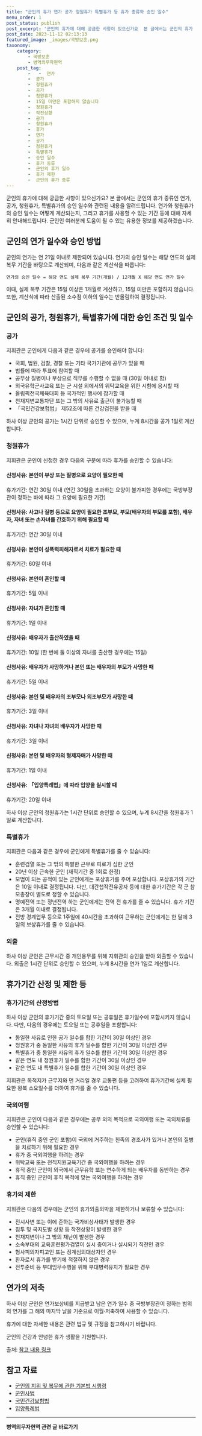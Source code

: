 ```yaml
---
title: "군인의 휴가 연가 공가 청원휴가 특별휴가 등 휴가 종류와 승인 일수"
menu_order: 1
post_status: publish
post_excerpt: '군인의 휴가에 대해 궁금한 사항이 있으신가요  본 글에서는 군인의 휴가 종류인 연가, 공가, 청원휴가, 특별휴가의 승인 일수와 관련된 내용을 알려드립니다. 연가와 청원휴가의 승인 일수는 어떻게 계산되는지, 그리고 휴가를 사용할 수 있는 기간 등에 대해 자세히 안내해드립니다. 군인인 여러분께 도움이 될 수 있는 유용한 정보를 제공하겠습니다.'
post_date: 2023-11-12 02:13:13
featured_image: _images/국방보훈.png
taxonomy:
    category:
        - 국방보훈
        - 병역의무자현역
    post_tag:
        -   -  연가
        -  공가
        -  청원휴가
        -  공가
        -  청원휴가
        -  15일 미만은 포함하지 않습니다
        -  청원휴가
        -  작전상황
        -  공가
        -  청원휴가
        -  휴가
        -  연가
        -  공가
        -  청원휴가
        -  특별휴가
        -  승인 일수
        -  휴가 종류
        -  군인의 휴가 일수
        -  휴가 제한
        -  군인의 휴가 종류
---
```




군인의 휴가에 대해 궁금한 사항이 있으신가요? 본 글에서는 군인의 휴가 종류인 연가, 공가, 청원휴가, 특별휴가의 승인 일수와 관련된 내용을 알려드립니다. 연가와 청원휴가의 승인 일수는 어떻게 계산되는지, 그리고 휴가를 사용할 수 있는 기간 등에 대해 자세히 안내해드립니다. 군인인 여러분께 도움이 될 수 있는 유용한 정보를 제공하겠습니다.

## 군인의 연가 일수와 승인 방법

군인의 연가는 연 21일 이내로 제한되어 있습니다. 연가의 승인 일수는 해당 연도의 실제 복무 기간을 바탕으로 계산되며, 다음과 같은 계산식을 따릅니다:

```
연가의 승인 일수 = 해당 연도 실제 복무 기간(개월) / 12개월 X 해당 연도 연가 일수
```

이때, 실제 복무 기간은 15일 이상은 1개월로 계산하고, 15일 미만은 포함하지 않습니다. 또한, 계산식에 따라 산출된 소수점 이하의 일수는 반올림하여 결정됩니다.

## 군인의 공가, 청원휴가, 특별휴가에 대한 승인 조건 및 일수

### 공가

지휘관은 군인에게 다음과 같은 경우에 공가를 승인해야 합니다:

- 국회, 법원, 검찰, 경찰 또는 기타 국가기관에 공무가 있을 때
- 법률에 따라 투표에 참여할 때
- 공무상 질병이나 부상으로 직무를 수행할 수 없을 때 (30일 이내로 함)
- 외국유학군사교육 또는 군 시설 외에서의 위탁교육을 위한 시험에 응시할 때
- 올림픽전국체육대회 등 국가적인 행사에 참가할 때
- 천재지변교통차단 또는 그 밖의 사유로 출근이 불가능할 때
- 「국민건강보험법」 제52조에 따른 건강검진을 받을 때

하사 이상 군인의 공가는 1시간 단위로 승인할 수 있으며, 누계 8시간을 공가 1일로 계산합니다.

### 청원휴가

지휘관은 군인이 신청한 경우 다음의 구분에 따라 휴가를 승인할 수 있습니다:

#### 신청사유: 본인이 부상 또는 질병으로 요양이 필요한 때
휴가기간: 연간 30일 이내 (연간 30일을 초과하는 요양이 불가피한 경우에는 국방부장관이 정하는 바에 따라 그 요양에 필요한 기간)

#### 신청사유: 사고나 질병 등으로 요양이 필요한 조부모, 부모(배우자의 부모를 포함), 배우자, 자녀 또는 손자녀를 간호하기 위해 필요할 때
휴가기간: 연간 30일 이내

#### 신청사유: 본인이 성폭력피해자로서 치료가 필요한 때
휴가기간: 60일 이내

#### 신청사유: 본인이 혼인할 때
휴가기간: 5일 이내

#### 신청사유: 자녀가 혼인할 때
휴가기간: 1일 이내

#### 신청사유: 배우자가 출산하였을 때
휴가기간: 10일 (한 번에 둘 이상의 자녀를 출산한 경우에는 15일)

#### 신청사유: 배우자가 사망하거나 본인 또는 배우자의 부모가 사망한 때
휴가기간: 5일 이내

#### 신청사유: 본인 및 배우자의 조부모나 외조부모가 사망한 때
휴가기간: 3일 이내

#### 신청사유: 자녀나 자녀의 배우자가 사망한 때
휴가기간: 3일 이내

#### 신청사유: 본인 및 배우자의 형제자매가 사망한 때
휴가기간: 1일 이내

#### 신청사유: 「입양특례법」에 따라 입양을 실시할 때
휴가기간: 20일 이내

하사 이상 군인의 청원휴가는 1시간 단위로 승인할 수 있으며, 누계 8시간을 청원휴가 1일로 계산합니다.

### 특별휴가

지휘관은 다음과 같은 경우에 군인에게 특별휴가를 줄 수 있습니다:

- 훈련검열 또는 그 밖의 특별한 근무로 피로가 심한 군인
- 20년 이상 근속한 군인 (재직기간 중 1회로 한정)
- 모범이 되는 공적이 있는 군인에게는 포상휴가를 주어 포상합니다. 포상휴가의 기간은 10일 이내로 결정됩니다. 다만, 대간첩작전유공자 등에 대한 휴가기간은 각 군 참모총장이 별도로 정할 수 있습니다.
- 명예전역 또는 정년전역 하는 군인에게는 전역 전 휴가를 줄 수 있습니다. 휴가 기간은 3개월 이내로 결정됩니다.
- 전방 경계업무 등으로 1주일에 40시간을 초과하여 근무하는 군인에게는 한 달에 3일의 보상휴가를 줄 수 있습니다.

### 외출

하사 이상 군인은 근무시간 중 개인용무를 위해 지휘관의 승인을 받아 외출할 수 있습니다. 외출은 1시간 단위로 승인할 수 있으며, 누계 8시간을 연가 1일로 계산합니다.

## 휴가기간 산정 및 제한 등

### 휴가기간의 산정방법

하사 이상 군인의 휴가기간 중의 토요일 또는 공휴일은 휴가일수에 포함시키지 않습니다. 다만, 다음의 경우에는 토요일 또는 공휴일을 포함합니다:

- 동일한 사유로 인한 공가 일수를 합한 기간이 30일 이상인 경우
- 청원휴가 중 동일한 사유의 휴가 일수를 합한 기간이 30일 이상인 경우
- 특별휴가 중 동일한 사유의 휴가 일수를 합한 기간이 30일 이상인 경우
- 같은 연도 내 청원휴가 일수를 합한 기간이 30일 이상인 경우
- 같은 연도 내 특별휴가 일수를 합한 기간이 30일 이상인 경우

지휘관은 목적지가 근무지와 먼 거리일 경우 교통편 등을 고려하여 휴가기간에 실제 필요한 왕복 소요일수를 더하여 휴가를 줄 수 있습니다.

### 국외여행

지휘관은 군인이 다음과 같은 경우에는 공무 외의 목적으로 국외여행 또는 국외체류를 승인할 수 있습니다:

- 군인(휴직 중인 군인 포함)이 국외에 거주하는 친족의 경조사가 있거나 본인의 질병을 치료하기 위해 필요한 경우
- 휴가 중 국외여행을 하려는 경우
- 위탁교육 또는 전직지원교육기간 중 국외여행을 하려는 경우
- 휴직 중인 군인이 외국에서 근무유학 또는 연수하게 되는 배우자를 동반하는 경우
- 휴직 중인 군인이 휴직 목적에 맞는 국외여행을 하려는 경우

### 휴가의 제한

지휘관은 다음의 경우에는 군인의 휴가외출외박을 제한하거나 보류할 수 있습니다:

- 전시사변 또는 이에 준하는 국가비상사태가 발생한 경우
- 침투 및 국지도발 상황 등 작전상황이 발생한 경우
- 천재지변이나 그 밖의 재난이 발생한 경우
- 소속부대의 교육훈련평가검열이 실시 중이거나 실시되기 직전인 경우
- 형사피의자피고인 또는 징계심의대상자인 경우
- 환자로서 휴가를 받기에 적절하지 않은 경우
- 전투준비 등 부대임무수행을 위해 부대병력유지가 필요한 경우

## 연가의 저축

하사 이상 군인은 연가보상비를 지급받고 남은 연가 일수 중 국방부장관이 정하는 범위의 연가를 그 해의 마지막 날을 기준으로 이월·저축하여 사용할 수 있습니다.

휴가에 대한 자세한 내용은 관련 법규 및 규정을 참고하시기 바랍니다.

군인의 건강과 안녕한 휴가 생활을 기원합니다.

출처: [참고 내용 링크](https://example.com)

## 참고 자료
- [군인의 지위 및 복무에 관한 기본법 시행령](https://example.com)
- [군인사법](https://example.com)
- [국민건강보험법](https://example.com)
- [입양특례법](https://example.com)
<!-- wp:separator -->
<hr class="wp-block-separator has-alpha-channel-opacity"/>
<!-- /wp:separator -->

<!-- wp:group {"backgroundColor":"base","layout":{"type":"constrained"}} -->
<div class="wp-block-group has-base-background-color has-background"><!-- wp:paragraph {"align":"center","fontSize":"medium"} -->
<p class="has-text-align-center has-large-font-size"><strong>병역의무자현역 관련 글 바로가기</strong></p>
<!-- /wp:paragraph -->


<!-- wp:latest-posts {"categories":[{"id":9912,"count":19,"description":"","link":"https://uknowlaw.com/category/%eb%b3%91%ec%97%ad%ec%9d%98%eb%ac%b4%ec%9e%90%ed%98%84%ec%97%ad/","name":"병역의무자현역","slug":"병역의무자현역","taxonomy":"category","parent":0,"meta":[],"_links":{"self":[{"href":"https://uknowlaw.com/wp-json/wp/v2/categories/9912"}],"collection":[{"href":"https://uknowlaw.com/wp-json/wp/v2/categories"}],"about":[{"href":"https://uknowlaw.com/wp-json/wp/v2/taxonomies/category"}],"wp:post_type":[{"href":"https://uknowlaw.com/wp-json/wp/v2/posts?categories=9912"}],"curies":[{"name":"wp","href":"https://api.w.org/{rel}","templated":true}]}}],"postsToShow":100,"excerptLength":28,"postLayout":"grid","columns":2,"featuredImageAlign":"left","featuredImageSizeSlug":"large","fontSize":18px} /--></div>
<!-- /wp:group -->